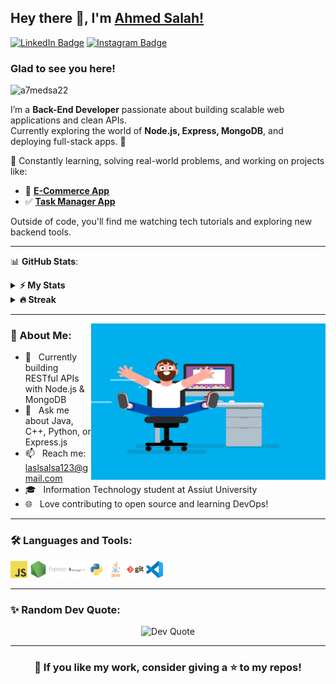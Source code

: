 ## Hey there 👋, I'm [Ahmed Salah!](https://github.com/a7medsa22)

[![LinkedIn Badge](https://img.shields.io/badge/-LinkedIn-0e76a8?style=flat-square&logo=Linkedin&logoColor=white)](https://www.linkedin.com/in/ahmed-salah-54822625a)
[![Instagram Badge](https://img.shields.io/badge/-Instagram-e4405f?style=flat-square&logo=Instagram&logoColor=white)](https://instagram.com/ahmed_salah_sotohy)

### Glad to see you here! 
<p align="left"> <img src="https://komarev.com/ghpvc/?username=a7medsa22&label=Profile%20views&color=0e75b6&style=flat" alt="a7medsa22" /> </p>

I’m a **Back-End Developer** passionate about building scalable web applications and clean APIs.  
Currently exploring the world of **Node.js, Express, MongoDB**, and deploying full-stack apps. 🚀

🧠 Constantly learning, solving real-world problems, and working on projects like:

- 🛒 **[E-Commerce App](https://github.com/a7medsa22)**  
- ✅ **[Task Manager App](https://github.com/a7medsa22)**

Outside of code, you'll find me watching tech tutorials and exploring new backend tools.

---

📊 **GitHub Stats**:

<details>
  <summary><b>⚡ My Stats</b></summary>
  <br />
  <img height="180em" src="https://github-readme-stats.vercel.app/api?username=a7medsa22&show_icons=true&hide_border=true&count_private=true&include_all_commits=true" />
  <img height="180em" src="https://github-readme-stats.vercel.app/api/top-langs/?username=a7medsa22&layout=compact&langs_count=8&hide_border=true"/>
</details>

<details>
  <summary><b>🔥 Streak</b></summary>
  <br />
  <img height="180em" src="https://github-readme-streak-stats.herokuapp.com/?user=a7medsa22&hide_border=true" />
</details>

---

<img align="right" height="250" width="375" alt="Ahmed at desk" src="coder.gif" />

### 🚀 About Me:

- 🔭 &nbsp; Currently building RESTful APIs with Node.js & MongoDB  
- 💬 &nbsp; Ask me about Java, C++, Python, or Express.js  
- 📫 &nbsp; Reach me: laslsalsa123@gmail.com  
- 🎓 &nbsp; Information Technology student at Assiut University  
- 🌐 &nbsp; Love contributing to open source and learning DevOps!

---

### 🛠 Languages and Tools:

<code><img height="27" src="https://raw.githubusercontent.com/github/explore/main/topics/javascript/javascript.png" alt="JavaScript"></code>
<code><img height="27" src="https://raw.githubusercontent.com/github/explore/main/topics/nodejs/nodejs.png" alt="Node.js"></code>
<code><img height="27" src="https://raw.githubusercontent.com/github/explore/main/topics/express/express.png" alt="Express.js"></code>
<code><img height="27" src="https://raw.githubusercontent.com/github/explore/main/topics/mongodb/mongodb.png" alt="MongoDB"></code>
<code><img height="27" src="https://raw.githubusercontent.com/github/explore/main/topics/python/python.png" alt="Python"></code>
<code><img height="27" src="https://raw.githubusercontent.com/github/explore/main/topics/java/java.png" alt="Java"></code>
<code><img height="27" src="https://raw.githubusercontent.com/github/explore/main/topics/git/git.png" alt="Git"></code>
<code><img height="27" src="https://raw.githubusercontent.com/github/explore/main/topics/vscode/vscode.png" alt="VSCode"></code>

---

### ✨ Random Dev Quote:
<p align="center">
  <img src="https://quotes-github-readme.vercel.app/api?type=horizontal&theme=dark" alt="Dev Quote" />
</p>

---

<div align="center">
  
### 💙 If you like my work, consider giving a ⭐ to my repos!

</div>
